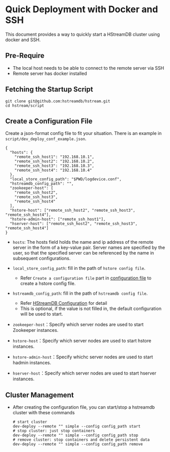 # Quick Deployment with Docker and SSH

This document provides a way to quickly start a HStreamDB cluster using docker
and SSH.

## Pre-Require

- The local host needs to be able to connect to the remote server via SSH
- Remote server has docker installed

## Fetching the Startup Script

```shell
git clone git@github.com:hstreamdb/hstream.git
cd hstream/script
```

## Create a Configuration File

Create a json-format config file to fit your situation. There is an example in
`script/dev_deploy_conf_example.json`.

```shell
{
  "hosts": {
    "remote_ssh_host1": "192.168.10.1",
    "remote_ssh_host2": "192.168.10.2",
    "remote_ssh_host3": "192.168.10.3",
    "remote_ssh_host4": "192.168.10.4"
  },
  "local_store_config_path": "$PWD/logdevice.conf",
  "hstreamdb_config_path": "",
  "zookeeper-host": [
    "remote_ssh_host2",
    "remote_ssh_host3",
    "remote_ssh_host4"
  ],
  "hstore-host": ["remote_ssh_host2", "remote_ssh_host3", "remote_ssh_host4"],
  "hstore-admin-host": ["remote_ssh_host1"],
  "hserver-host": ["remote_ssh_host2", "remote_ssh_host3", "remote_ssh_host4"]
}
```

- `hosts`: The hosts field holds the name and ip address of the remote server in
  the form of a key-value pair. Server names are specified by the user, so that
  the specified server can be referenced by the name in subsequent configurations.
- `local_store_config_path`: fill in the path of `hstore config file`.
  - Refer `Create a configuration file` part in
    [configuration file](deploy-docker.md) to create a hstore config file.
- `hstreamdb_config_path`: fill in the path of `hstreamdb config file`.

  - Refer [HStreamDB Configuration](../reference/config.md) for detail
  - This is optional, if the value is not filled in, the default configuration
    will be used to start.

- `zookeeper-host`：Specify which server nodes are used to start Zookeeper
  instances.
- `hstore-host`：Specify which server nodes are used to start hstore instances.
- `hstore-admin-host`：Specify whichc server nodes are used to start hadmin
  instances.
- `hserver-host`：Specify which server nodes are used to start hserver instances.

## Cluster Management

- After creating the configuration file, you can start/stop a hstreamdb cluster
  with these commands

  ```shell
  # start cluster
  dev-deploy --remote "" simple --config config_path start
  # stop cluster: just stop containers
  dev-deploy --remote "" simple --config config_path stop
  # remove cluster: stop containers and delete persistent data
  dev-deploy --remote "" simple --config config_path remove
  ```
